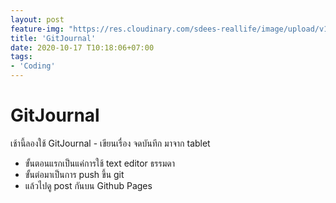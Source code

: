 ```yaml
---
layout: post
feature-img: "https://res.cloudinary.com/sdees-reallife/image/upload/v1555658919/sample_feature_img.png"
title: 'GitJournal'
date: 2020-10-17 T10:18:06+07:00
tags:
- 'Coding'
---
```


# GitJournal

เช้านี้ลองใช้ GitJournal -​ เขียนเรื่อง จดบันทึก มาจาก tablet
- ขั้นตอนแรกเป็นแค่การใช้ text editor ธรรมดา
- ขั้นต่อมาเป็นการ push ขึ้น git
- แล้วไปดู post กันบน Github Pages

<i class="fa fa-child" style="color:plum"></i>
